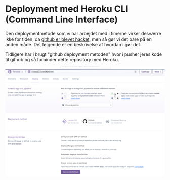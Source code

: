 <!-- JS use if these pages are used as githubpages. can be deleted if used elsewhere -->
<script src="https://code.jquery.com/jquery-3.2.1.min.js"></script>
<script src="../script.js"></script> 

# Deployment med Heroku CLI (Command Line Interface)

Den deploymentmetode som vi har arbejdet med i timerne virker desværre ikke for tiden, da [github er blevet hacket](https://status.heroku.com/), men så gør vi det bare på en anden måde.
Det følgende er en beskrivelse af hvordan i gør det. 


Tidligere har i brugt "github deployment metoden" hvor i pusher jeres kode til github og så forbinder dette repository med Heroku.

![](../img/deploy_github.png)

